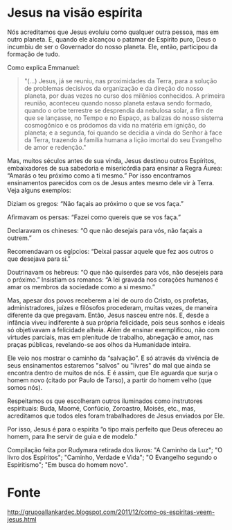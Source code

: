 # Jesus na visão espírita

Nós acreditamos que Jesus evoluiu como qualquer outra pessoa, mas em outro planeta. E, quando ele alcançou o patamar de Espírito puro, Deus o incumbiu de ser o Governador do nosso planeta. Ele, então, participou da formação de tudo.

Como explica Emmanuel: 
>"(...) Jesus, já se reuniu, nas proximidades da Terra, para a solução de problemas decisivos da organização e da direção do nosso planeta, por duas vezes no curso dos milênios conhecidos. A primeira reunião, aconteceu quando nosso planeta estava sendo formado, quando o orbe terrestre se desprendia da nebulosa solar, a fim de que se lançasse, no Tempo e no Espaço, as balizas do nosso sistema cosmogônico e os pródomos da vida na matéria em ignição, do planeta; e a segunda, foi quando se decidia a vinda do Senhor à face da Terra, trazendo à família humana a lição imortal do seu Evangelho de amor e redenção."

Mas, muitos séculos antes de sua vinda, Jesus destinou outros Espíritos, embaixadores de sua sabedoria e misericórdia para ensinar a Regra Áurea: “Amarás o teu próximo como a ti mesmo.” Por isso encontramos ensinamentos parecidos com os de Jesus antes mesmo dele vir à Terra. Veja alguns exemplos:

Diziam os gregos: “Não façais ao próximo o que se vos faça.”

Afirmavam os persas: “Fazei como quereis que se vos faça.”

Declaravam os chineses: “O que não desejais para vós, não façais a outrem.”

Recomendavam os egípcios: “Deixai passar aquele que fez aos outros o que desejava para si.”

Doutrinavam os hebreus: “O que não quiserdes para vós, não desejeis para o próximo.”
Insistiam os romanos: “A lei gravada nos corações humanos é amar os membros da sociedade como a si mesmo.”

Mas, apesar dos povos receberem a lei de ouro do Cristo, os profetas, administradores, juízes e filósofos procederam, muitas vezes, de maneira diferente da que pregavam. Então, Jesus nasceu entre nós. E, desde a infância viveu indiferente à sua própria felicidade, pois seus sonhos e ideais só objetivavam a felicidade alheia. Além de ensinar exemplificou, não com virtudes parciais, mas em plenitude de trabalho, abnegação e amor, nas praças públicas, revelando-se aos olhos da Humanidade inteira.

Ele veio nos mostrar o caminho da “salvação”. E só através da vivência de seus ensinamentos estaremos "salvos" ou "livres" do mal que ainda se encontra dentro de muitos de nós. E é assim, que Ele aguarda que surja o homem novo (citado por Paulo de Tarso), a partir do homem velho (que somos nós).

Respeitamos os que escolheram outros iluminados como instrutores espirituais: Buda, Maomé, Confúcio, Zoroastro, Moisés, etc., mas, acreditamos que todos eles foram trabalhadores de Jesus enviados por Ele.

Por isso, Jesus é para o espírita “o tipo mais perfeito que Deus ofereceu ao homem, para lhe servir de guia e de modelo.”

Compilação feita por Rudymara retirada dos livros: "A Caminho da Luz"; "O livro dos Espíritos"; "Caminho, Verdade e Vida"; "O Evangelho segundo o Espiritismo"; "Em busca do homem novo".

# Fonte
http://grupoallankardec.blogspot.com/2011/12/como-os-espiritas-veem-jesus.html
